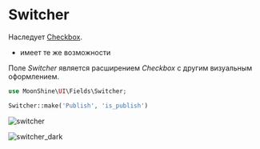 # Switcher

Наследует [Checkbox](/docs/{{version}}/fields/checkbox).

* имеет те же возможности

Поле *Switcher* является расширением *Checkbox* с другим визуальным оформлением.

```php
use MoonShine\UI\Fields\Switcher;

Switcher::make('Publish', 'is_publish')
```

![switcher](https://moonshine-laravel.com/screenshots/switcher.png)

![switcher_dark](https://moonshine-laravel.com/screenshots/switcher_dark.png)
